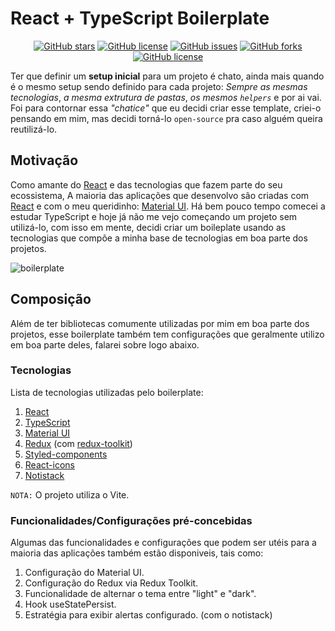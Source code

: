 # React + TypeScript Boilerplate

<p align="center">
<a href="https://github.com/Francisco-Fetapi/react-typescript-mui-boilerplate/stargazers"><img alt="GitHub stars" src="https://img.shields.io/github/stars/Francisco-Fetapi/react-typescript-mui-boilerplate?style=plastic"></a>
<a href="https://github.com/Francisco-Fetapi/react-typescript-mui-boilerplate"><img alt="GitHub license" src="https://img.shields.io/badge/Exercise-For%20trainning-orange"></a>
<a href="https://github.com/Francisco-Fetapi/react-typescript-mui-boilerplate/issues"><img alt="GitHub issues" src="https://img.shields.io/github/issues/Francisco-Fetapi/react-typescript-mui-boilerplate?style=plastic"></a>
<a href="https://github.com/Francisco-Fetapi/react-typescript-mui-boilerplate/network"><img alt="GitHub forks" src="https://img.shields.io/github/forks/Francisco-Fetapi/react-typescript-mui-boilerplate?style=plastic"></a>
<a href="https://github.com/Francisco-Fetapi/react-typescript-mui-boilerplate"><img alt="GitHub license" src="https://img.shields.io/github/license/Francisco-Fetapi/react-typescript-mui-boilerplate?style=plastic"></a>
</p>

Ter que definir um **setup inicial** para um projeto é chato, ainda mais quando é o mesmo setup sendo definido para cada projeto: _Sempre as mesmas tecnologias_, _a mesma extrutura de pastas_, _os mesmos `helpers`_ e por ai vai. Foi para contornar essa _"chatice"_ que eu decidi criar esse template, criei-o pensando em mim, mas decidi torná-lo `open-source` pra caso alguém queira reutilizá-lo.

## Motivação

Como amante do [React](https://reactjs.org/) e das tecnologias que fazem parte do seu ecossistema, A maioria das aplicações que desenvolvo são criadas com [React](https://reactjs.org/) e com o meu queridinho: [Material UI](https://mui.com). Há bem pouco tempo comecei a estudar TypeScript e hoje já não me vejo começando um projeto sem utilizá-lo, com isso em mente, decidi criar um boileplate usando as tecnologias que compõe a minha base de tecnologias em boa parte dos projetos.

![boilerplate](https://user-images.githubusercontent.com/74926014/185883270-02fa36f7-3b74-4157-a360-5e4ea049dd97.PNG)

## Composição

Além de ter bibliotecas comumente utilizadas por mim em boa parte dos projetos, esse boilerplate também tem configurações que geralmente utilizo em boa parte deles, falarei sobre logo abaixo.

### Tecnologias
Lista de tecnologias utilizadas pelo boilerplate:

1. [React](https://reactjs.org/)
2. [TypeScript](https://www.typescriptlang.org/)
3. [Material UI](https://mui.com)
4. [Redux](https://redux.js.org/) (com [redux-toolkit](https://redux-toolkit.js.org/))
5. [Styled-components](https://www.styled-components.com/)
6. [React-icons](https://react-icons.github.io/react-icons/)
7. [Notistack](https://notistack.com/getting-started)

`NOTA:` O projeto utiliza o Vite.

### Funcionalidades/Configurações pré-concebidas
Algumas das funcionalidades e configurações que podem ser utéis para a maioria das aplicações também estão disponiveis, tais como:

1. Configuração do Material UI.
2. Configuração do Redux via Redux Toolkit.
3. Funcionalidade de alternar o tema entre "light" e "dark".
4. Hook useStatePersist.
5. Estratégia para exibir alertas configurado. (com o notistack)

